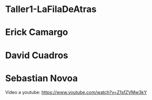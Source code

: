 # Taller1-LaFilaDeAtras
# Erick Camargo
# David Cuadros 
# Sebastian Novoa

Vídeo a youtube: https://www.youtube.com/watch?v=Z1sfZVMw3kY

